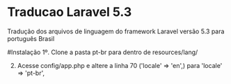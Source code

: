 # Traducao Laravel 5.3
Tradução dos arquivos de linguagem do framework Laravel versão 5.3 para português Brasil

#Instalação
1º. Clone a pasta pt-br para dentro de resources/lang/

2. Acesse config/app.php e altere a linha 70 ('locale' => 'en',) para 'locale' => 'pt-br', 
